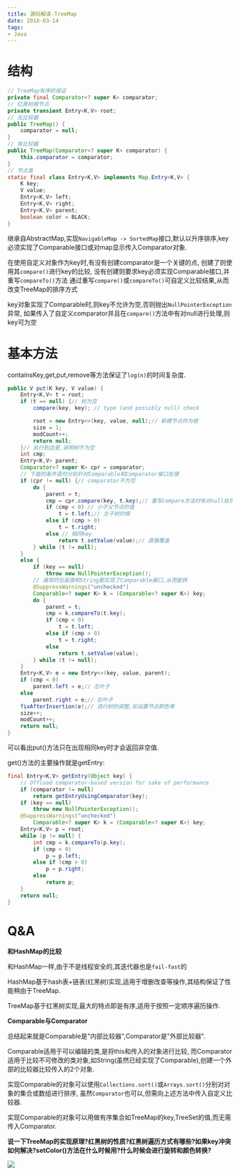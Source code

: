 ```yaml
---
title: 源码解读-TreeMap
date: 2018-03-14
tags:
- Java
---
```


# 结构

```Java
// TreeMap有序的保证
private final Comparator<? super K> comparator;
// 红黑树根节点
private transient Entry<K,V> root;
// 无比较器
public TreeMap() {
    comparator = null;
}
// 有比较器
public TreeMap(Comparator<? super K> comparator) {
    this.comparator = comparator;
}
// 节点类
static final class Entry<K,V> implements Map.Entry<K,V> {
    K key;
    V value;
    Entry<K,V> left;
    Entry<K,V> right;
    Entry<K,V> parent;
    boolean color = BLACK;
}
```

继承自AbstractMap,实现`NavigableMap -> SortedMap`接口,默认以升序排序,key必须实现了Comparable接口或对map显示传入Comparator对象.

在使用自定义对象作为key时,有没有创建comparator是一个关键的点,
创建了则使用其`compare()`进行key的比较,
没有创建则要求key必须实现Comparable接口,并重写`compareTo()`方法
通过重写`compare()`或`compareTo()`可自定义比较结果,从而改变TreeMap的排序方式

key对象实现了Comparable时,则key不允许为空,否则抛出`NullPointerException`异常,
如果传入了自定义comparator并且在`compare()`方法中有对null进行处理,则key可为空

# 基本方法

containsKey,get,put,remove等方法保证了`log(n)`的时间复杂度.

```Java
public V put(K key, V value) {
    Entry<K,V> t = root;
    if (t == null) {// 树为空
        compare(key, key); // type (and possibly null) check

        root = new Entry<>(key, value, null);// 新建节点作为根
        size = 1;
        modCount++;
        return null;
    }// 执行到这里,说明树不为空
    int cmp;
    Entry<K,V> parent;
    Comparator<? super K> cpr = comparator;
    // 下面的条件语句分别针对Comparable和Comparator接口处理
    if (cpr != null) {// comparator不为空
        do {
            parent = t;
            cmp = cpr.compare(key, t.key);// 重写compare方法时有对null处理,则key可以为空
            if (cmp < 0) // 小于父节点的值
                t = t.left;// 左子树的根
            else if (cmp > 0)
                t = t.right;
            else // 相同key
                return t.setValue(value);// 直接覆盖
        } while (t != null);
    }
    else {
        if (key == null)
            throw new NullPointerException();
        // 通常的包装类和String都实现了Comparable接口,从而能转
        @SuppressWarnings("unchecked")
        Comparable<? super K> k = (Comparable<? super K>) key;
        do {
            parent = t;
            cmp = k.compareTo(t.key);
            if (cmp < 0)
                t = t.left;
            else if (cmp > 0)
                t = t.right;
            else
                return t.setValue(value);
        } while (t != null);
    }
    Entry<K,V> e = new Entry<>(key, value, parent);
    if (cmp < 0)
        parent.left = e;// 左叶子
    else
        parent.right = e;// 右叶子
    fixAfterInsertion(e);// 进行树的调整,如设置节点颜色等
    size++;
    modCount++;
    return null;
}
```

可以看出put()方法只在出现相同key时才会返回非空值.

get()方法的主要操作就是getEntry:

```Java
final Entry<K,V> getEntry(Object key) {
    // Offload comparator-based version for sake of performance
    if (comparator != null)
        return getEntryUsingComparator(key);
    if (key == null)
        throw new NullPointerException();
    @SuppressWarnings("unchecked")
        Comparable<? super K> k = (Comparable<? super K>) key;
    Entry<K,V> p = root;
    while (p != null) {
        int cmp = k.compareTo(p.key);
        if (cmp < 0)
            p = p.left;
        else if (cmp > 0)
            p = p.right;
        else
            return p;
    }
    return null;
}
```

# Q&A

**和HashMap的比较**

和HashMap一样,由于不是线程安全的,其迭代器也是`fail-fast`的

HashMap基于hash表+链表(红黑树)实现,适用于增删改查等操作,其结构保证了性能稍由于TreeMap.

TreeMap基于红黑树实现,最大的特点即是有序,适用于按照一定顺序遍历操作.


**Comparable与Comparator**

总结起来就是Comparable是"内部比较器",Comparator是"外部比较器".

Comparable适用于可以编辑的类,是将this和传入的对象进行比较,
而Comparator适用于比较不可修改的类对象,如String(虽然已经实现了Comparable),创建一个外部的比较器比较传入的2个对象.

实现Comparable的对象可以使用`Collections.sort()`或`Arrays.sort()`分别对对象的集合或数组进行排序,
虽然`Comparator`也可以,但需向上述方法中传入自定义比较器.

实现Comparable的对象可以用做有序集合如TreeMap的key,TreeSet的值,而无需传入Comparator.

**说一下TreeMap的实现原理?红黑树的性质?红黑树遍历方式有哪些?如果key冲突如何解决?setColor()方法在什么时候用?什么时候会进行旋转和颜色转换?**


[![](https://static.segmentfault.com/v-5b1df2a7/global/img/creativecommons-cc.svg)](https://creativecommons.org/licenses/by-nc-nd/4.0/)
